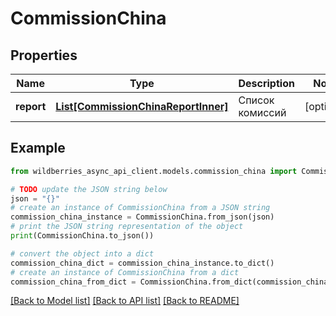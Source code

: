 # CommissionChina


## Properties

Name | Type | Description | Notes
------------ | ------------- | ------------- | -------------
**report** | [**List[CommissionChinaReportInner]**](CommissionChinaReportInner.md) | Список комиссий | [optional] 

## Example

```python
from wildberries_async_api_client.models.commission_china import CommissionChina

# TODO update the JSON string below
json = "{}"
# create an instance of CommissionChina from a JSON string
commission_china_instance = CommissionChina.from_json(json)
# print the JSON string representation of the object
print(CommissionChina.to_json())

# convert the object into a dict
commission_china_dict = commission_china_instance.to_dict()
# create an instance of CommissionChina from a dict
commission_china_from_dict = CommissionChina.from_dict(commission_china_dict)
```
[[Back to Model list]](../README.md#documentation-for-models) [[Back to API list]](../README.md#documentation-for-api-endpoints) [[Back to README]](../README.md)


